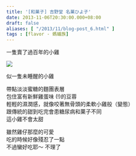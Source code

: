 ```yaml
---
title: '[和菓子] 吉野堂 名菓ひよ子'
date: 2013-11-06T20:30:00.000+08:00
draft: false
aliases: [ "/2013/11/blog-post_6.html" ]
tags : [flavor - 螞蟻族]
---
```


一隻賣了過百年的小雞  

[![](https://1.bp.blogspot.com/-lCvcS7fggZE/XCW6MddbbBI/AAAAAAAACZY/AVh_lJnFt6cMksQ8lGeqARX-fszezsXDgCLcBGAs/s640/51.jpg)](https://1.bp.blogspot.com/-lCvcS7fggZE/XCW6MddbbBI/AAAAAAAACZY/AVh_lJnFt6cMksQ8lGeqARX-fszezsXDgCLcBGAs/s1600/51.jpg)

似一隻未睡醒的小雞  
  
帶點淡淡蜜糖的麵團表層  
包住富有新鮮雞蛋味 (!)的豆蓉  
輕輕的濕潤感，就像咬著無骨頭的柔軟小雞般（變態）  
跟傳統的甜到吃完會患糖尿病和菓子不同  
這小雞不會太甜  
  
雖然雞仔那麼的可愛  
吃的時候好像殘忍了一點  
不過蠻好吃耶～ 不理了